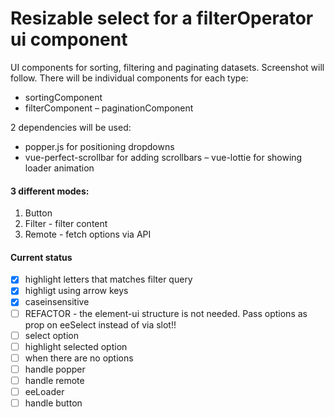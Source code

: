 # Resizable select for a filterOperator ui component

UI components for sorting, filtering and paginating datasets. Screenshot will follow.
There will be individual components for each type:
- sortingComponent
- filterComponent
– paginationComponent 

2 dependencies will be used:
- popper.js for positioning dropdowns
- vue-perfect-scrollbar for adding scrollbars
– vue-lottie for showing loader animation

#### 3 different modes:
1. Button
2. Filter - filter content
3. Remote - fetch options via API

#### Current status

- [x] highlight letters that matches filter query
- [x] highligt using arrow keys
- [x] caseinsensitive
- [ ] REFACTOR - the element-ui structure is not needed. Pass options as prop on eeSelect instead of via slot!!
- [ ] select option
- [ ] highlight selected option
- [ ] when there are no options
- [ ] handle popper
- [ ] handle remote
- [ ] eeLoader
- [ ] handle button
